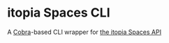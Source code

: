 # itopia Spaces CLI

A [Cobra](https://github.com/spf13/cobra)-based CLI wrapper
for [the itopia Spaces API](https://api.spaces.itopia.com/)
